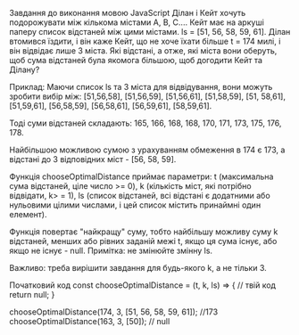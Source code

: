 Завдання до виконання мовою JavaScript Ділан і Кейт хочуть подорожувати між
кількома містами А, В, С.... Кейт має на аркуші паперу список відстаней між цими
містами. ls = [51, 56, 58, 59, 61]. Ділан втомився їздити, і він каже Кейт, що
не хоче їхати більше t = 174 милі, і він відвідає лише 3 міста. Які відстані, а
отже, які міста вони оберуть, щоб сума відстаней була якомога більшою, щоб
догодити Кейт та Ділану?

Приклад: Маючи список ls та 3 міста для відвідування, вони можуть зробити вибір
між: [51,56,58], [51,56,59], [51,56,61], [51,58,59], [51, 58,61], [51,59,61],
[56,58,59], [56,58,61], [56,59,61], [58,59,61].

Тоді суми відстаней складають: 165, 166, 168, 168, 170, 171, 173, 175, 176, 178.

Найбільшою можливою сумою з урахуванням обмеження в 174 є 173, а відстані до 3
відповідних міст - [56, 58, 59].

Функція chooseOptimalDistance приймає параметри: t (максимальна сума відстаней,
ціле число >= 0), k (кількість міст, які потрібно відвідати, k> = 1), ls (список
відстаней, всі відстані є додатними або нульовими цілими числами, і цей список
містить принаймні один елемент).

Функція повертає "найкращу" суму, тобто найбільшу можливу суму k відстаней,
менших або рівних заданій межі t, якщо ця сума існує, або якщо не існує - null.
Примітка: не змінюйте змінну ls.

Важливо: треба вирішити завдання для будь-якого k, а не тільки 3.

Початковий код const chooseOptimalDistance = (t, k, ls) => { // твій код return
null; }

chooseOptimalDistance(174, 3, [51, 56, 58, 59, 61]); //173
chooseOptimalDistance(163, 3, [50]); // null
